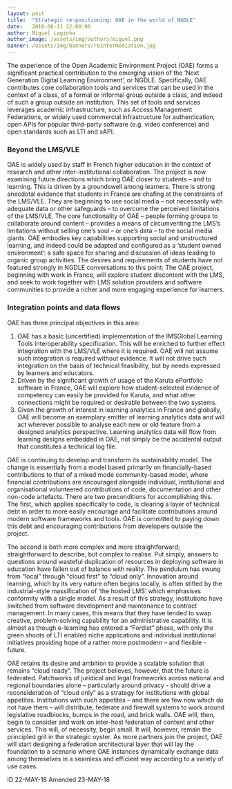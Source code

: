 ```yaml
---
layout: post
title:  "Strategic re-positioning: OAE in the world of NGDLE"
date:   2018-06-11 12:00:00
author: Miguel Laginha
author_image: /assets/img/authors/miguel.png
banner: /assets/img/banners/reintermediation.jpg
---
```


<p>The experience of the Open Academic Environment Project  (OAE) forms a significant practical contribution to the emerging vision of the ‘Next Generation Digital Learning Environment’, or NGDLE. Specifically, OAE contributes core collaboration tools and services that can be used in the context of a class, of a formal or informal group outside a class, and indeed of such a group outside an institution. This set of tools and services leverages academic infrastructure, such as Access Management Federations, or widely used commercial infrastructure for authentication, open APIs for popular third-party software (e.g. video conference) and open standards such as LTI and xAPI.</p>
<!--more-->

<h3>Beyond the LMS/VLE</h3>
<p>
OAE is widely used by staff in French higher education in the context of research and other inter-institutional collaboration. The project is now examining future directions which bring OAE closer to students – and to learning. This is driven by a groundswell among learners. There is strong anecdotal evidence that students in France are chafing at the constraints of the LMS/VLE. They are beginning to use social media – not necessarily with adequate data or other safeguards – to overcome the perceived limitations of the LMS/VLE. The core functionality of OAE – people forming groups to collaborate around content – provides a means of circumventing the LMS’s limitations without selling one’s soul – or one’s data – to the social media giants. OAE embodies key capabilities supporting social and unstructured learning, and indeed could be adapted and configured as a ‘student owned environment’: a safe space for sharing and discussion of ideas leading to organic group activities. The desires and requirements of students have not featured strongly in NGDLE conversations to this point: The OAE project, beginning with work in France, will explore student discontent with the LMS, and seek to work together with LMS solution providers and software communities to provide a richer and more engaging experience for learners.
</p>

<h3>Integration points and data flows</h3>
<p>
OAE has three principal objectives in this area:
<ol>
<li>
OAE has a basic (uncertified) implementation of the IMSGlobal Learning Tools Interoperability specification. This will be enriched to further effect integration with the LMS/VLE where it is required. OAE will not assume such integration is required without evidence. It will not drive such integration on the basis of technical feasibility, but by needs expressed by learners and educators.
</li>
<li>
Driven by the significant growth of usage of the Karuta ePortfolio software in France, OAE will explore how student-selected evidence of competency can easily be provided for Karuta, and what other connections might be required or desirable between the two systems.
</li>
<li>
Given the growth of interest in learning analytics in France and globally, OAE will become an exemplary emitter of learning analytics data and will act wherever possible to analyse each new or old feature from a designed analytics perspective. Learning analytics data will flow from learning designs embedded in OAE, not simply be the accidental output that constitutes a technical log file.
</li>
</ol>

<p>
OAE is continuing to develop and transform its sustainability model. The change is essentially from a model based primarily on financially-based contributions to that of a mixed mode community-based model, where financial contributions are encouraged alongside individual, institutional and organisational volunteered contributions of code, documentation and other non-code artefacts. There are two preconditions for accomplishing this. The first, which applies specifically to code, is clearing a layer of technical debt in order to more easily encourage and facilitate contributions around modern software frameworks and tools. OAE is committed to paying down this debt and encouraging contributions from developers outside the project.</p>

<p>
The second is both more complex and more straightforward; straightforward to describe, but complex to realise. Put simply, answers to questions around wasteful duplication of resources in deploying software in education have fallen out of balance with reality. The pendulum has swung from “local” through “cloud first” to “cloud only”. Innovation around learning, which by its very nature often begins locally, is often stifled by the industrial-style massification of ‘the hosted LMS’ which emphasises conformity with a single model. As a result of this strategy, institutions have switched from software development and maintenance to contract management. In many cases, this means that they have tended to swap creative, problem-solving capability for an administrative capability. It is almost as though e-learning has entered a “Fordist” phase, with only the green shoots of LTI enabled niche applications and individual institutional initiatives providing hope of a rather more postmodern – and flexible - future.
</p>

<p>
OAE retains its desire and ambition to provide a scalable solution that remains “cloud ready”. The project believes, however, that the future is federated. Patchworks of juridical and legal frameworks across national and regional boundaries alone – particularly around privacy - should drive a reconsideration of “cloud only” as a strategy for institutions with global appetites. Institutions with such appetites – and there are few now which do not have them – will distribute, federate and firewall systems to work around legislative roadblocks, bumps in the road, and brick walls. OAE will, then, begin to consider and work on inter-host federation of content and other services. This will, of necessity, begin small. It will, however, remain the principled grit in the strategic oyster. As more partners join the project, OAE will start designing a federation architectural layer that will lay the foundation to a scenario where OAE instances dynamically exchange data among themselves in a seamless and efficient way according to a variety of use cases.
</p>

<footer>ID 22-MAY-18 Amended 23-MAY-18</footer>

